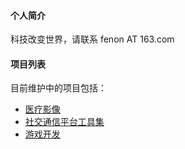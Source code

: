 #### 个人简介

科技改变世界，请联系 fenon AT 163.com

#### 项目列表

目前维护中的项目包括：
* [医疗影像](https://fenon.github.io/dicom)
* [社交通信平台工具集](https://fenon.github.io/social)
* [游戏开发](https://fenon.github.io/SandboxBoilerplate)

